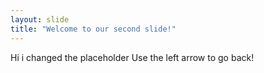 ```yaml
---
layout: slide
title: "Welcome to our second slide!"
---
```

Hi i changed the placeholder
Use the left arrow to go back!
